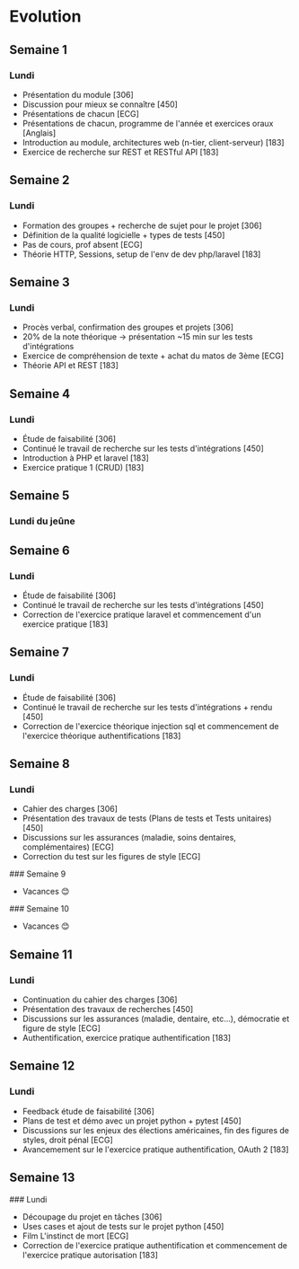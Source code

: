 # Evolution

## Semaine 1

### Lundi
- Présentation du module [306]
- Discussion pour mieux se connaître [450]
- Présentations de chacun [ECG]
- Présentations de chacun, programme de l'année et exercices oraux [Anglais]
- Introduction au module, architectures web (n-tier, client-serveur) [183]
- Exercice de recherche sur REST et RESTful API [183]

## Semaine 2

### Lundi
- Formation des groupes + recherche de sujet pour le projet [306]
- Définition de la qualité logicielle + types de tests [450]
- Pas de cours, prof absent [ECG]
- Théorie HTTP, Sessions, setup de l'env de dev php/laravel [183]

## Semaine 3

### Lundi
- Procès verbal, confirmation des groupes et projets [306]
- 20% de la note théorique -> présentation ~15 min sur les tests d'intégrations
- Exercice de compréhension de texte + achat du matos de 3ème [ECG]
- Théorie API et REST [183]

## Semaine 4

### Lundi
- Étude de faisabilité [306]
- Continué le travail de recherche sur les tests d'intégrations [450]
- Introduction à PHP et laravel [183]
- Exercice pratique 1 (CRUD) [183]

## Semaine 5

### Lundi du jeûne

## Semaine 6

### Lundi
- Étude de faisabilité [306]
- Continué le travail de recherche sur les tests d'intégrations [450]
- Correction de l'exercice pratique laravel et commencement d'un exercice pratique [183]

## Semaine 7

### Lundi
- Étude de faisabilité [306]
- Continué le travail de recherche sur les tests d'intégrations + rendu [450]
- Correction de l'exercice théorique injection sql et commencement de l'exercice théorique authentifications [183]

## Semaine 8

### Lundi
- Cahier des charges [306]
- Présentation des travaux de tests (Plans de tests et Tests unitaires) [450]
- Discussions sur les assurances (maladie, soins dentaires, complémentaires) [ECG]
- Correction du test sur les figures de style [ECG]

### Semaine 9 
- Vacances 😊

### Semaine 10
- Vacances 😊

## Semaine 11

### Lundi
- Continuation du cahier des charges [306]
- Présentation des travaux de recherches [450]
- Discussions sur les assurances (maladie, dentaire, etc...), démocratie et figure de style [ECG]
- Authentification, exercice pratique authentification [183]

## Semaine 12

### Lundi
- Feedback étude de faisabilité [306]
- Plans de test et démo avec un projet python + pytest [450]
- Discussions sur les enjeux des élections américaines, fin des figures de styles, droit pénal [ECG]
- Avancemement sur le l'exercice pratique authentification, OAuth 2 [183]

## Semaine 13

### Lundi
- Découpage du projet en tâches [306]
- Uses cases et ajout de tests sur le projet python [450]
- Film L'instinct de mort [ECG]
- Correction de l'exercice pratique authentification et commencement de l'exercice pratique autorisation [183]